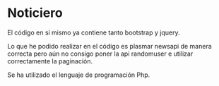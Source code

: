 # Noticiero

El código en sí mismo ya contiene tanto bootstrap y jquery.

Lo que he podido realizar en el código es plasmar newsapi de manera correcta pero aún no consigo poner la api randomuser e utilizar correctamente la paginación.

Se ha utilizado el lenguaje de programación Php.
